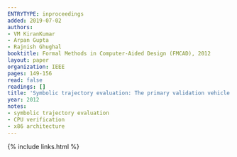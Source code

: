 ```yaml
---
ENTRYTYPE: inproceedings
added: 2019-07-02
authors:
- VM KiranKumar
- Arpan Gupta
- Rajnish Ghughal
booktitle: Formal Methods in Computer-Aided Design (FMCAD), 2012
layout: paper
organization: IEEE
pages: 149-156
read: false
readings: []
title: 'Symbolic trajectory evaluation: The primary validation vehicle for next generation Intel processor graphics FPU'
year: 2012
notes:
- symbolic trajectory evaluation
- CPU verification
- x86 architecture
---
```

{% include links.html %}
